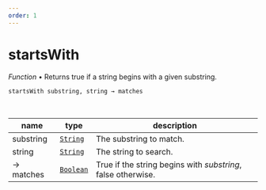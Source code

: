 ```yaml
---
order: 1
---
```

# startsWith

_Function_ &bull; Returns true if a string begins with a given substring.

<pre><code>startsWith substring, string &rarr; matches</code></pre>
<br>

| name | type | description |
|------|------|-------------|
|substring|[`String`][String]|The substring to match.|
|string|[`String`][String]|The string to search.|
|&rarr; matches|[`Boolean`][Boolean]|True if the string begins with _substring_, false otherwise.|




[String]: https://developer.mozilla.org/en-US/docs/Web/JavaScript/Reference/Global_Objects/String
[Boolean]: #